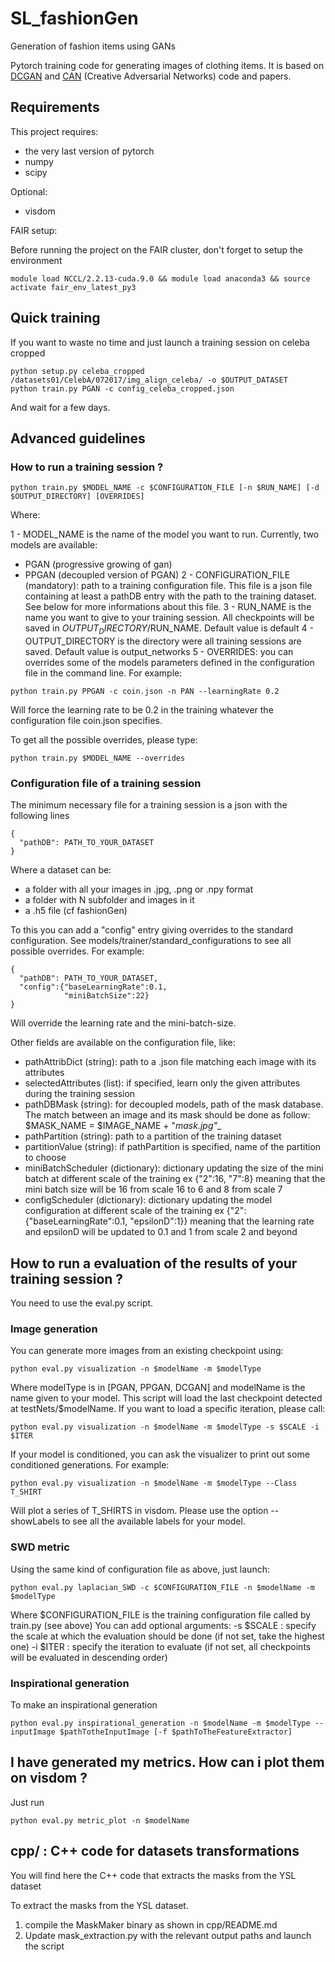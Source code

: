 # SL_fashionGen
Generation of fashion items using GANs

Pytorch training code for generating images of clothing items. It is based on [DCGAN](https://arxiv.org/pdf/1511.06434.pdf) and [CAN](https://arxiv.org/pdf/1706.07068.pdf) (Creative Adversarial Networks) code and papers.

## Requirements

This project requires:
- the very last version of pytorch
- numpy
- scipy

Optional:
- visdom

FAIR setup:

Before running the project on the FAIR cluster, don't forget to setup the environment

```
module load NCCL/2.2.13-cuda.9.0 && module load anaconda3 && source activate fair_env_latest_py3
```

## Quick training

If you want to waste no time and just launch a training session on celeba cropped

```
python setup.py celeba_cropped /datasets01/CelebA/072017/img_align_celeba/ -o $OUTPUT_DATASET
python train.py PGAN -c config_celeba_cropped.json
```

And wait for a few days.

## Advanced guidelines

### How to run a training session ?

```
python train.py $MODEL_NAME -c $CONFIGURATION_FILE [-n $RUN_NAME] [-d $OUTPUT_DIRECTORY] [OVERRIDES]
```

Where:

1 - MODEL_NAME is the name of the model you want to run. Currently, two models are available:
  - PGAN (progressive growing of gan)
  - PPGAN (decoupled version of PGAN)
2 - CONFIGURATION_FILE (mandatory): path to a training configuration file. This file is a json file containing at least a pathDB entry with the path to the training dataset. See below for more informations about this file.
3 - RUN_NAME is the name you want to give to your training session. All checkpoints will be saved in $OUTPUT_DIRECTORY/$RUN_NAME. Default value is default
4 - OUTPUT_DIRECTORY is the directory were all training sessions are saved. Default value is output_networks
5 - OVERRIDES: you can overrides some of the models parameters defined in the configuration file in the command line. For example:

```
python train.py PPGAN -c coin.json -n PAN --learningRate 0.2
```

Will force the learning rate to be 0.2 in the training whatever the configuration file coin.json specifies.

To get all the possible overrides, please type:

```
python train.py $MODEL_NAME --overrides
```

### Configuration file of a training session

The minimum necessary file for a training session is a json with the following lines

```
{
  "pathDB": PATH_TO_YOUR_DATASET
}
```

Where a dataset can be:
- a folder with all your images in .jpg, .png or .npy format
- a folder with N subfolder and images in it
- a .h5 file (cf fashionGen)

To this you can add a "config" entry giving overrides to the standard configuration. See models/trainer/standard_configurations to see all possible overrides. For example:

```
{
  "pathDB": PATH_TO_YOUR_DATASET,
  "config":{"baseLearningRate":0.1,
            "miniBatchSize":22}
}
```

Will override the learning rate and the mini-batch-size.

Other fields are available on the configuration file, like:
- pathAttribDict (string): path to a .json file matching each image with its attributes
- selectedAttributes (list): if specified, learn only the given attributes during the training session
- pathDBMask (string): for decoupled models, path of the mask database. The match between an image and its mask should be done as follow: $MASK_NAME = $IMAGE_NAME + "_mask.jpg"__
- pathPartition (string): path to a partition of the training dataset
- partitionValue (string): if pathPartition is specified, name of the partition to choose
- miniBatchScheduler (dictionary): dictionary updating the size of the mini batch at different scale of the training
                                  ex {"2":16, "7":8} meaning that the mini batch size will be 16 from scale 16 to 6 and 8 from scale 7
- configScheduler (dictionary): dictionary updating the model configuration at different scale of the training
                                ex {"2":{"baseLearningRate":0.1, "epsilonD":1}} meaning that the learning rate and epsilonD will be updated to 0.1 and 1 from scale 2 and beyond

## How to run a evaluation of the results of your training session ?

You need to use the eval.py script.

### Image generation

You can generate more images from an existing checkpoint using:
```
python eval.py visualization -n $modelName -m $modelType
```

Where modelType is in [PGAN, PPGAN, DCGAN] and modelName is the name given to your model. This script will load the last checkpoint detected at testNets/$modelName. If you want to load a specific iteration, please call:

```
python eval.py visualization -n $modelName -m $modelType -s $SCALE -i $ITER
```

If your model is conditioned, you can ask the visualizer to print out some conditioned generations. For example:

```
python eval.py visualization -n $modelName -m $modelType --Class T_SHIRT
```

Will plot a series of T_SHIRTS in visdom. Please use the option --showLabels to see all the available labels for your model.

### SWD metric

Using the same kind of configuration file as above, just launch:

```
python eval.py laplacian_SWD -c $CONFIGURATION_FILE -n $modelName -m $modelType
```
Where $CONFIGURATION_FILE is the training configuration file called by train.py (see above)
You can add optional arguments:
-s $SCALE : specify the scale at which the evaluation should be done (if not set, take the highest one)
-i $ITER : specify the iteration to evaluate (if not set, all checkpoints will be evaluated in descending order)

### Inspirational generation

To make an inspirational generation

```
python eval.py inspirational_generation -n $modelName -m $modelType --inputImage $pathTotheInputImage [-f $pathToTheFeatureExtractor]
```

## I have generated my metrics. How can i plot them on visdom ?

Just run
```
python eval.py metric_plot -n $modelName
```

## cpp/ : C++ code for datasets transformations

You will find here the C++ code that extracts the masks from the YSL dataset

To extract the masks from the YSL dataset.

1) compile the MaskMaker binary as shown in cpp/README.md
2) Update mask_extraction.py with the relevant output paths and launch the script
